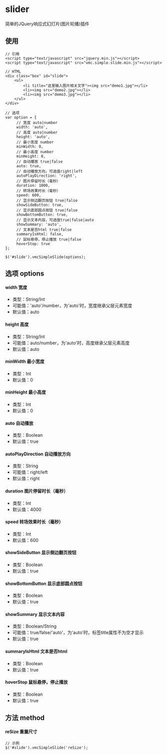 # slider
简单的JQuery响应式幻灯片(图片轮播)插件

## 使用

```
// 引用
<script type="text/javascript" src="jquery.min.js"></script>
<script type="text/javascript" src="vmc.simple.slide.min.js"></script>
```

```
// HTML
<div class="box" id="slide">
    <ul>
        <li title="这里输入图片相关文字"><img src="demo1.jpg"></li>
        <li><img src="demo2.jpg"></li>
        <li><img src="demo3.jpg"></li>
    </ul>
</div>
```

```
// 选项
var option = {
     // 宽度 auto|number
     width: 'auto',
     // 高度 auto|number
     height: 'auto',
     // 最小宽度 number
     minWidth: 0,
     // 最小高度 number
     minHeight: 0,
     // 自动播放 true|false
     auto: true,
     // 自动播放方向，可选值right|left
     autoPlayDirection: 'right',
     // 图片停留时长（毫秒）
     duration: 1000,
     // 转场效果时长（毫秒）
     speed: 600,
     // 显示侧边翻页按钮 true|false
     showSideButton: true,
     // 显示底部圆点按钮 true|false
     showBottomButton: true,
     // 显示文本内容，可选值true|false|auto
     showSummary: 'auto',
     // 文本是否html true|false
     summaryIsHtml: false,
     // 鼠标悬停，停止播放 true|false
     hoverStop: true
};

$('#slide').vmcSimpleSlide(options);
```

## 选项 options

#### width 宽度
- 类型：String/Int
- 可能值：'auto'/number，为'auto'时，宽度继承父层元素宽度
- 默认值：auto

#### height 高度
- 类型：String/Int
- 可能值：auto/number，为'auto'时，高度继承父层元素高度
- 默认值：auto

#### minWidth 最小宽度
- 类型：Int
- 默认值：0

#### minHeight 最小高度
- 类型：Int
- 默认值：0

#### auto 自动播放
- 类型：Boolean
- 默认值：true

#### autoPlayDirection 自动播放方向
- 类型：String
- 可能值：right/left
- 默认值：right

#### duration 图片停留时长（毫秒）
- 类型：Int
- 默认值：4000

#### speed 转场效果时长（毫秒）
- 类型：Int
- 默认值：600

#### showSideButton 显示侧边翻页按钮
- 类型：Boolean
- 默认值：true

#### showBottomButton 显示底部圆点按钮
- 类型：Boolean
- 默认值：true

#### showSummary 显示文本内容
- 类型：Boolean/String
- 可能值：true/false/'auto'，为'auto'时，标签title属性不为空才显示
- 默认值：true

#### summaryIsHtml 文本是否html
- 类型：Boolean
- 默认值：true

#### hoverStop 鼠标悬停，停止播放
- 类型：Boolean
- 默认值：true


## 方法 method

#### reSize 重置尺寸
```
// 示例
$('#slide').vmcSimpleSlide('reSize');
```
